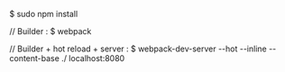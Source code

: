 $ sudo npm install

// Builder :
$ webpack

// Builder + hot reload + server :
$ webpack-dev-server --hot --inline --content-base ./
localhost:8080
